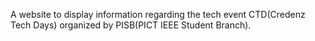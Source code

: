 A website to display information regarding the tech event CTD(Credenz Tech Days) organized by PISB(PICT IEEE Student Branch).
